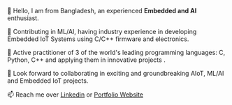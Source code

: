 👋 Hello, I am from Bangladesh, an experienced **Embedded and AI** enthusiast.

👀 Contributing in ML/AI, having industry experience in developing Embedded IoT Systems using C/C++ firmware and electronics.

🌱 Active practitioner of 3 of the world's leading programming languages: C, Python, C++ and applying them in innovative projects .

💞️ Look forward to collaborating in exciting and groundbreaking AIoT, ML/AI and Embedded IoT projects.

📫 Reach me over [Linkedin](https://linkedin.com/in/navidbinahmed) or [Portfolio Website](https://navidbinahmed.com)
